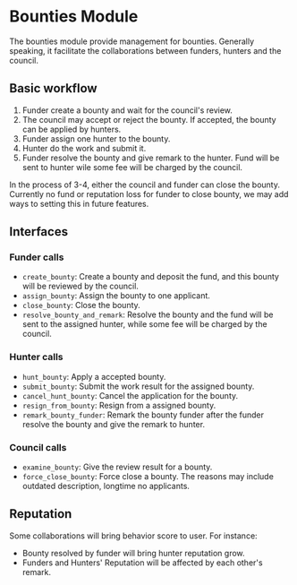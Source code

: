 # Bounties Module

The bounties module provide management for bounties. Generally speaking, it facilitate the collaborations between
funders, hunters and the council.

## Basic workflow

1. Funder create a bounty and wait for the council's review.
2. The council may accept or reject the bounty. If accepted, the bounty can be applied by hunters.
3. Funder assign one hunter to the bounty.
4. Hunter do the work and submit it.
5. Funder resolve the bounty and give remark to the hunter. Fund will be sent to hunter wile some fee will be charged by the council.

In the process of 3-4, either the council and funder can close the bounty. Currently no fund or reputation loss for funder to close bounty, we may add ways to setting this in future features.

## Interfaces

### Funder calls
- `create_bounty`: Create a bounty and deposit the fund, and this bounty will be reviewed by the council.
- `assign_bounty`: Assign the bounty to one applicant.
- `close_bounty`: Close the bounty.
- `resolve_bounty_and_remark`: Resolve the bounty and the fund will be sent to the assigned hunter, while some fee will be charged by the council.

### Hunter calls

- `hunt_bounty`: Apply a accepted bounty.
- `submit_bounty`: Submit the work result for the assigned bounty.
- `cancel_hunt_bounty`: Cancel the application for the bounty.
- `resign_from_bounty`: Resign from a assigned bounty.
- `remark_bounty_funder`: Remark the bounty funder after the funder resolve the bounty and give the remark to hunter.

### Council calls

- `examine_bounty`: Give the review result for a bounty.
- `force_close_bounty`: Force close a bounty. The reasons may include outdated description, longtime no applicants.

## Reputation

Some collaborations will bring behavior score to user. For instance:

- Bounty resolved by funder will bring hunter reputation grow.
- Funders and Hunters' Reputation will be affected by each other's remark.
